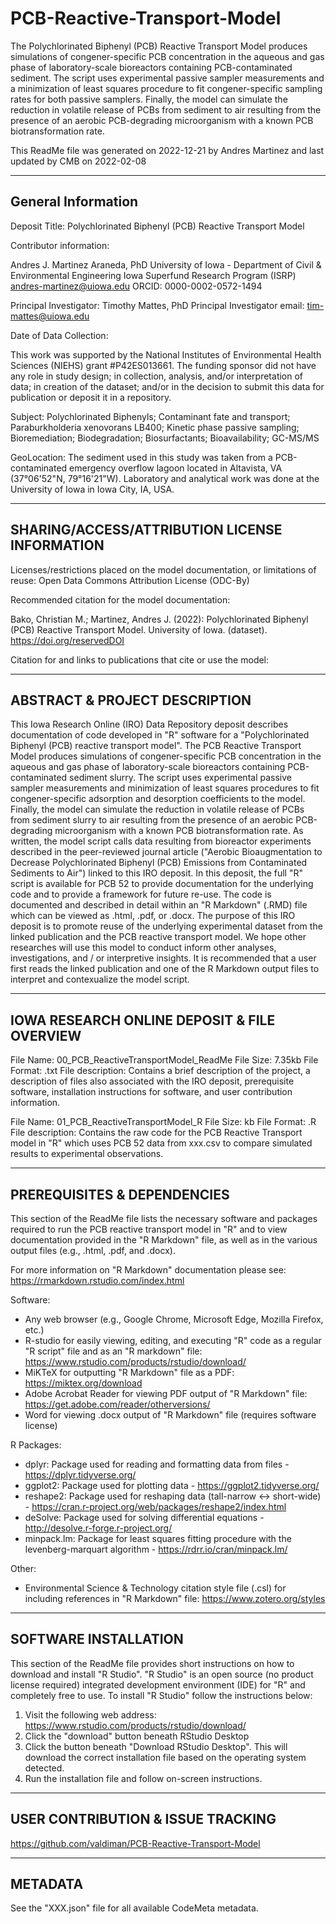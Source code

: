 # PCB-Reactive-Transport-Model
The Polychlorinated Biphenyl (PCB) Reactive Transport Model produces simulations of congener-specific PCB concentration in the aqueous and gas phase of laboratory-scale bioreactors containing PCB-contaminated sediment.  The script uses experimental passive sampler measurements and a minimization of least squares procedure to fit congener-specific sampling rates for both passive samplers. Finally, the model can simulate the reduction in volatile release of PCBs from sediment to air resulting from the presence of an aerobic PCB-degrading microorganism with a known PCB biotransformation rate. 

This ReadMe file was generated on 2022-12-21 by Andres Martinez and last updated by CMB on 2022-02-08

----------------------
General Information
----------------------

Deposit Title: Polychlorinated Biphenyl (PCB) Reactive Transport Model

Contributor information:

Andres J. Martinez Araneda, PhD
University of Iowa - Department of Civil & Environmental Engineering
Iowa Superfund Research Program (ISRP)
andres-martinez@uiowa.edu
ORCID: 0000-0002-0572-1494

Principal Investigator: Timothy Mattes, PhD
Principal Investigator email: tim-mattes@uiowa.edu

Date of Data Collection:

This work was supported by the National Institutes of Environmental Health Sciences (NIEHS) grant #P42ES013661.  The funding sponsor did not have any role in study design; in collection, analysis, and/or interpretation of data; in creation of the dataset; and/or in the decision to submit this data for publication or deposit it in a repository.

Subject: Polychlorinated Biphenyls; Contaminant fate and transport; Paraburkholderia xenovorans LB400; Kinetic phase passive sampling; Bioremediation; Biodegradation; Biosurfactants; Bioavailability; GC-MS/MS

GeoLocation: The sediment used in this study was taken from a PCB-contaminated emergency overflow lagoon located in Altavista, VA (37°06'52"N, 79°16'21"W). Laboratory and analytical work was done at the University of Iowa in Iowa City, IA, USA.

--------------------------
SHARING/ACCESS/ATTRIBUTION LICENSE INFORMATION
--------------------------

Licenses/restrictions placed on the model documentation, or limitations of reuse: Open Data Commons Attribution License (ODC-By)

Recommended citation for the model documentation:

Bako, Christian M.; Martinez, Andres J. (2022): Polychlorinated Biphenyl (PCB) Reactive Transport Model. University of Iowa. (dataset). https://doi.org/reservedDOI

Citation for and links to publications that cite or use the model:



--------
ABSTRACT & PROJECT DESCRIPTION
--------

This Iowa Research Online (IRO) Data Repository deposit describes documentation of code developed in "R" software for a "Polychlorinated Biphenyl (PCB) reactive transport model". The PCB Reactive Transport Model produces simulations of congener-specific PCB concentration in the aqueous and gas phase of laboratory-scale bioreactors containing PCB-contaminated sediment slurry.  The script uses experimental passive sampler measurements and minimization of least squares procedures to fit congener-specific adsorption and desorption coefficients to the model.  Finally, the model can simulate the reduction in volatile release of PCBs from sediment slurry to air resulting from the presence of an aerobic PCB-degrading microorganism with a known PCB biotransformation rate. As written, the model script calls data resulting from bioreactor experiments described in the peer-reviewed journal article ("Aerobic Bioaugmentation to Decrease Polychlorinated Biphenyl (PCB) Emissions from Contaminated Sediments to Air") linked to this IRO deposit. In this deposit, the full "R" script is available for PCB 52 to provide documentation for the underlying code and to provide a framework for future re-use. The code is documented and described in detail within an "R Markdown" (.RMD) file which can be viewed as .html, .pdf, or .docx. The purpose of this IRO deposit is to promote reuse of the underlying experimental dataset from the linked publication and the PCB reactive transport model.  We hope other researches will use this model to conduct inform other analyses, investigations, and / or interpretive insights.  It is recommended that a user first reads the linked publication and one of the R Markdown output files to interpret and contexualize the model script.

--------------------
IOWA RESEARCH ONLINE DEPOSIT & FILE OVERVIEW
--------------------
File Name: 00_PCB_ReactiveTransportModel_ReadMe
File Size: 7.35kb
File Format: .txt
File description: Contains a brief description of the project, a description of files also associated with the IRO deposit, prerequisite software, installation instructions for software, and user contribution information.

File Name: 01_PCB_ReactiveTransportModel_R
File Size: kb
File Format: .R
File description: Contains the raw code for the PCB Reactive Transport model in "R" which uses PCB 52 data from xxx.csv to compare simulated results to experimental observations.

--------
PREREQUISITES & DEPENDENCIES
--------
This section of the ReadMe file lists the necessary software and packages required to run the PCB reactive transport model in "R" and to view documentation provided in the "R Markdown" file, as well as in the various output files (e.g., .html, .pdf, and .docx).

For more information on "R Markdown" documentation please see: https://rmarkdown.rstudio.com/index.html

Software:
- Any web browser (e.g., Google Chrome, Microsoft Edge, Mozilla Firefox, etc.)
- R-studio for easily viewing, editing, and executing "R" code as a regular "R script" file and as an "R markdown" file: https://www.rstudio.com/products/rstudio/download/
- MiKTeX for outputting "R Markdown" file as a PDF: https://miktex.org/download
- Adobe Acrobat Reader for viewing PDF output of "R Markdown" file: https://get.adobe.com/reader/otherversions/
- Word for viewing .docx output of "R Markdown" file (requires software license)

R Packages:
- dplyr: Package used for reading and formatting data from files - https://dplyr.tidyverse.org/
- ggplot2: Package used for plotting data - https://ggplot2.tidyverse.org/
- reshape2: Package used for reshaping data (tall-narrow <-> short-wide) - https://cran.r-project.org/web/packages/reshape2/index.html
- deSolve: Package used for solving differential equations - http://desolve.r-forge.r-project.org/
- minpack.lm: Package for least squares fitting procedure with the levenberg-marquart algorithm - https://rdrr.io/cran/minpack.lm/

Other:
- Environmental Science & Technology citation style file (.csl) for including references in "R Markdown" file: https://www.zotero.org/styles

--------
SOFTWARE INSTALLATION
--------

This section of the ReadMe file provides short instructions on how to download and install "R Studio".  "R Studio" is an open source (no product license required) integrated development environment (IDE) for "R" and completely free to use.  To install "R Studio" follow the instructions below:

1. Visit the following web address: https://www.rstudio.com/products/rstudio/download/
2. Click the "download" button beneath RStudio Desktop
3. Click the button beneath "Download RStudio Desktop".  This will download the correct installation file based on the operating system detected.
4. Run the installation file and follow on-screen instructions.  

--------
USER CONTRIBUTION & ISSUE TRACKING
--------
https://github.com/valdiman/PCB-Reactive-Transport-Model

--------
METADATA
--------
See the "XXX.json" file for all available CodeMeta metadata.


